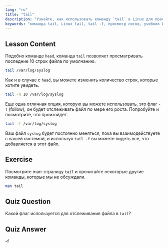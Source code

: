 ```yaml
---
lang: "ru"
title: "tail"
description: "Узнайте, как использовать команду `tail` в Linux для просмотра концов файлов и мониторинга логов. Откройте для себя `tail -f` для обновлений в реальном времени. Начните свой путь в Linux!"
keywords: "команда tail, Linux tail, tail -f, просмотр логов, учебник Linux, Linux для начинающих, руководство по Linux"
---
```


## Lesson Content

Подобно команде `head`, команда `tail` позволяет просматривать последние 10 строк файла по умолчанию.

```bash
tail /var/log/syslog
```

Как и в случае с `head`, вы можете изменить количество строк, которые хотите увидеть.

```bash
tail -n 10 /var/log/syslog
```

Еще одна отличная опция, которую вы можете использовать, это флаг `-f` (follow); он будет отслеживать файл по мере его роста. Попробуйте и посмотрите, что произойдет.

```bash
tail -f /var/log/syslog
```

Ваш файл `syslog` будет постоянно меняться, пока вы взаимодействуете с вашей системой, и используя `tail -f` вы можете видеть все, что добавляется в этот файл.

## Exercise

Посмотрите man-страницу `tail` и прочитайте некоторые другие команды, которые мы не обсуждали.

```bash
man tail
```

## Quiz Question

Какой флаг используется для отслеживания файла в `tail`?

## Quiz Answer

-f
